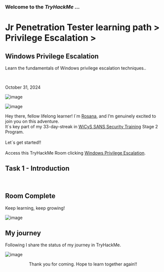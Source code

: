 <h3> Welcome to the <em>TryHackMe ...</em></h3>
<h1>Jr Penetration Tester learning path > Privilege Escalation ></h1>
<h2>Windows Privilege Escalation</h2>
<p>Learn the fundamentals of Windows privilege escalation techniques..</p>
<br>
<p>October 31, 2024<br></p>

![image](https://github.com/user-attachments/assets/9b7e2a2a-2e73-47dc-bf14-1ab301dc0d39)


![image](https://github.com/user-attachments/assets/60177932-a86b-467b-a9f3-e39361c2dc3a)


<p>Hey there, fellow lifelong learner! I´m <a href="https://www.linkedin.com/in/rosanafssantos/">Rosana</a>, and I’m genuinely excited to join you on this adventure.<br>
It´s key part of my 33-day-streak in <a href="https://www.wicys.org/benefits/security-training-scholarship/">WiCyS SANS Security Training</a> Stage 2 Program.<br><br>
Let´s get started!!<br><br>
Access this TryHackMe Room clicking <a href="https://tryhackme.com/r/room/linprivesc">Windows Privilege Escalation</a>.<br>

<h2>Task 1 - Introduction</h2>
<br>




<h2>Room Complete</h2>
<p>Keep learning, keep growing!<br>

![image](https://github.com/user-attachments/assets/ef2edcce-8ea7-4e4b-afa4-47dc9e5c5676)


<h2>My journey</h2>
<p></p>Following I share the status of my journey in TryHackMe.</p>

![image](https://github.com/user-attachments/assets/e14b3de5-2a5d-4b0b-bd8d-7a1c3fd614ae)


<p></p>

<p style="text-align: center;">Thank you for coming. Hope to learn together again!!</p>
